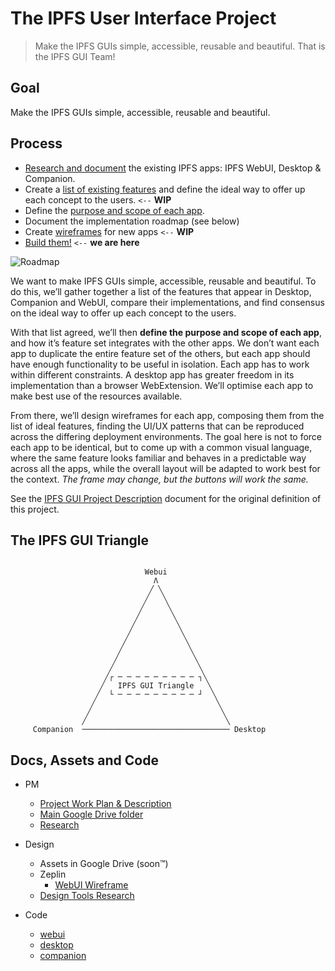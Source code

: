 # The IPFS User Interface Project

> Make the IPFS GUIs simple, accessible, reusable and beautiful. That is the IPFS GUI Team! 

## Goal

Make the IPFS GUIs simple, accessible, reusable and beautiful.

## Process

- [Research and document](research/README.md) the existing IPFS apps: IPFS WebUI, Desktop & Companion.
- Create a [list of existing features](https://github.com/ipfs-shipyard/pm-ipfs-gui/issues?q=is%3Aissue+is%3Aopen+label%3A%22existing+feature%22) and define the ideal way to offer up each concept to the users. `<--` **WIP**
- Define the [purpose and scope of each app](https://github.com/ipfs-shipyard/pm-ipfs-gui/issues/41).
- Document the implementation roadmap (see below)
- Create [wireframes](https://projects.invisionapp.com/d/main#/projects/prototypes/13924274) for new apps `<--` **WIP**
- [Build them!](https://github.com/ipfs-shipyard/ipfs-webui/tree/revamp) `<--` **we are here**

![Roadmap](./ROADMAP.png)

We want to make IPFS GUIs simple, accessible, reusable and beautiful. To do this, we’ll gather together a list of the features that appear in Desktop, Companion and WebUI, compare their implementations, and find consensus on the ideal way to offer up each concept to the users.

With that list agreed, we’ll then **define the purpose and scope of each app**, and how it’s feature set integrates with the other apps. We don’t want each app to duplicate the entire feature set of the others, but each app should have enough functionality to be useful in isolation. Each app has to work within different constraints. A desktop app has greater freedom in its implementation than a browser WebExtension. We’ll optimise each app to make best use of the resources available.

From there, we’ll design wireframes for each app, composing them from the list of ideal features, finding the UI/UX patterns that can be reproduced across the differing deployment environments. The goal here is not to force each app to be identical, but to come up with a common visual language, where the same feature looks familiar and behaves in a predictable way across all the apps, while the overall layout will be adapted to work best for the context. _The frame may change, but the buttons will work the same._

See the [IPFS GUI Project Description](https://docs.google.com/document/d/1HzwTYo4BDDH4WIh0EULh0U9_WnT84FacDUdVtTExluQ/edit?usp=sharing) document for the original definition of this project.

## The IPFS GUI Triangle

```

                              Webui
                                Λ
                               ╱ ╲
                              ╱   ╲
                             ╱     ╲
                            ╱       ╲
                           ╱         ╲
                          ╱           ╲
                         ╱             ╲
                        ╱               ╲
                       ╱                 ╲
                      ╱                   ╲
                     ╱┌ ─ ─ ─ ─ ─ ─ ─ ─ ─ ┐╲
                    ╱   IPFS GUI Triangle   ╲
                   ╱  └ ─ ─ ─ ─ ─ ─ ─ ─ ─ ┘  ╲
                  ╱                           ╲
                 ╱                             ╲
                ╱                               ╲
     Companion  ───────────────────────────────── Desktop
```


## Docs, Assets and Code

- PM
  - [Project Work Plan & Description](https://docs.google.com/document/d/1HzwTYo4BDDH4WIh0EULh0U9_WnT84FacDUdVtTExluQ/edit#heading=h.a415cvyt09h4)
  - [Main Google Drive folder](https://drive.google.com/drive/u/1/folders/1xu_lv1jsatKnwyFcjd_fDsg3rCi9550u)
  - [Research](research)

- Design
  - Assets in Google Drive (soon™)
  - Zeplin
    - [WebUI Wireframe](https://app.zeplin.io/project/5a32d45d1a17248135241058)
  - [Design Tools Research](https://docs.google.com/document/d/1qJyfwgcMg8l3Tk3aYxF38iyYRhkEf3nlLNqOw4ZiW_8/edit)

- Code
  - [webui](https://github.com/ipfs-shipyard/ipfs-webui)
  - [desktop](https://github.com/ipfs-shipyard/ipfs-desktop)
  - [companion](https://github.com/ipfs/ipfs-companion)
